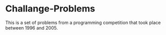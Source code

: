 # Challange-Problems
This is a set of problems from a programming competition that took place between 1996 and 2005.
